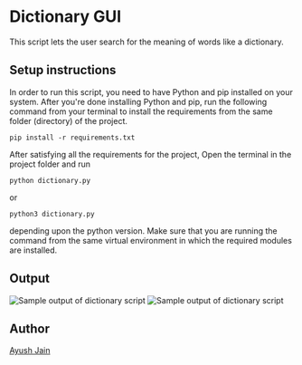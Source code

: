 # Dictionary GUI

This script lets the user search for the meaning of words like a dictionary.

## Setup instructions

In order to run this script, you need to have Python and pip installed on your system. After you're done installing Python and pip, run the following command from your terminal to install the requirements from the same folder (directory) of the project.

```
pip install -r requirements.txt
```

After satisfying all the requirements for the project, Open the terminal in the project folder and run

```
python dictionary.py
```

or

```
python3 dictionary.py
```

depending upon the python version. Make sure that you are running the command from the same virtual environment in which the required modules are installed.

## Output

![Sample output of dictionary script](https://i.postimg.cc/BvHqZDkz/dictionary1.png)
![Sample output of dictionary script](https://i.postimg.cc/jSJTvPxj/dictionary2.png)

## Author

[Ayush Jain](https://github.com/Ayushjain2205)
